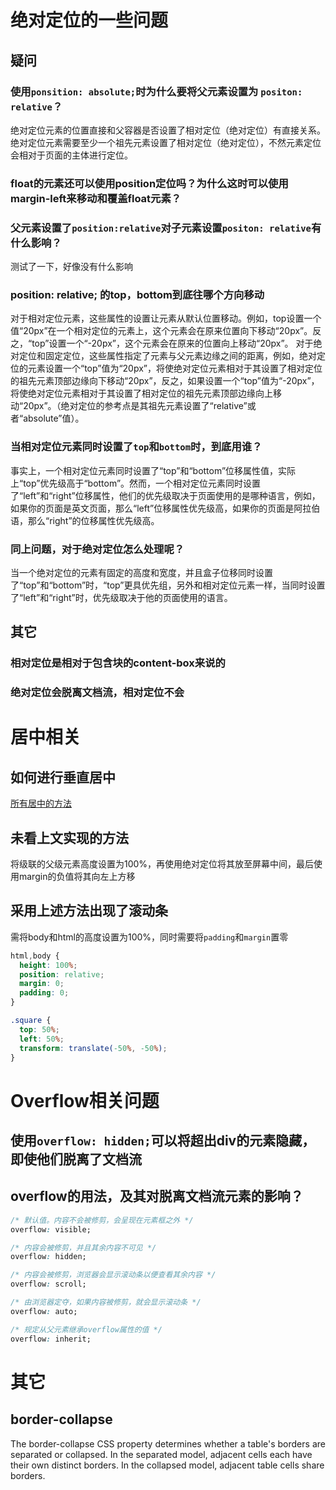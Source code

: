 # 绝对定位的一些问题
## 疑问
### 使用`ponsition: absolute;`时为什么要将父元素设置为 `positon: relative`？
绝对定位元素的位置直接和父容器是否设置了相对定位（绝对定位）有直接关系。绝对定位元素需要至少一个祖先元素设置了相对定位（绝对定位），不然元素定位会相对于页面的主体进行定位。
### float的元素还可以使用position定位吗？为什么这时可以使用margin-left来移动和覆盖float元素？
### 父元素设置了`position:relative`对子元素设置`positon: relative`有什么影响？
测试了一下，好像没有什么影响
### position: relative; 的top，bottom到底往哪个方向移动
对于相对定位元素，这些属性的设置让元素从默认位置移动。例如，top设置一个值“20px”在一个相对定位的元素上，这个元素会在原来位置向下移动“20px”。反之，“top”设置一个“-20px”，这个元素会在原来的位置向上移动“20px”。
对于绝对定位和固定定位，这些属性指定了元素与父元素边缘之间的距离，例如，绝对定位的元素设置一个“top”值为“20px”，将使绝对定位元素相对于其设置了相对定位的祖先元素顶部边缘向下移动“20px”，反之，如果设置一个“top”值为“-20px”，将使绝对定位元素相对于其设置了相对定位的祖先元素顶部边缘向上移动“20px”。（绝对定位的参考点是其祖先元素设置了“relative”或者“absolute”值）。
### 当相对定位元素同时设置了`top`和`bottom`时，到底用谁？
事实上，一个相对定位元素同时设置了“top”和“bottom”位移属性值，实际上“top”优先级高于“bottom”。然而，一个相对定位元素同时设置了“left”和“right”位移属性，他们的优先级取决于页面使用的是哪种语言，例如，如果你的页面是英文页面，那么“left”位移属性优先级高，如果你的页面是阿拉伯语，那么“right”的位移属性优先级高。
### 同上问题，对于绝对定位怎么处理呢？
当一个绝对定位的元素有固定的高度和宽度，并且盒子位移同时设置了“top”和“bottom”时，“top”更具优先组，另外和相对定位元素一样，当同时设置了“left”和“right”时，优先级取决于他的页面使用的语言。
## 其它
### 相对定位是相对于包含块的content-box来说的
### 绝对定位会脱离文档流，相对定位不会

# 居中相关
## 如何进行垂直居中
[所有居中的方法](https://css-tricks.com/centering-css-complete-guide/)
## 未看上文实现的方法
将级联的父级元素高度设置为100%，再使用绝对定位将其放至屏幕中间，最后使用margin的负值将其向左上方移

## 采用上述方法出现了滚动条
需将body和html的高度设置为100%，同时需要将`padding`和`margin`置零
```css
html,body {
  height: 100%;
  position: relative;
  margin: 0;
  padding: 0;
}

.square {
  top: 50%;
  left: 50%;
  transform: translate(-50%, -50%);
}
```
# Overflow相关问题
## 使用`overflow: hidden;`可以将超出div的元素隐藏，即使他们脱离了文档流
## overflow的用法，及其对脱离文档流元素的影响？
```css
/* 默认值。内容不会被修剪，会呈现在元素框之外 */
overflow: visible;

/* 内容会被修剪，并且其余内容不可见 */
overflow: hidden;

/* 内容会被修剪，浏览器会显示滚动条以便查看其余内容 */
overflow: scroll;

/* 由浏览器定夺，如果内容被修剪，就会显示滚动条 */
overflow: auto;

/* 规定从父元素继承overflow属性的值 */
overflow: inherit;
```
# 其它
## border-collapse
The border-collapse CSS property determines whether a table's borders are separated or collapsed. In the separated model, adjacent cells each have their own distinct borders. In the collapsed model, adjacent table cells share borders.









